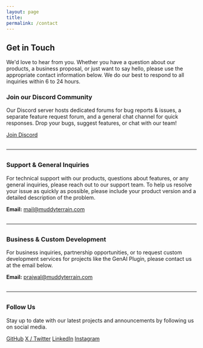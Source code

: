 ```yaml
---
layout: page
title: 
permalink: /contact
---
```


<h2>Get in Touch</h2>

<p>We'd love to hear from you. Whether you have a question about our products, a business proposal, or just want to say hello, please use the appropriate contact information below. We do our best to respond to all inquiries within 6 to 24 hours.</p>


<h3>Join our Discord Community</h3>
<p>Our Discord server hosts dedicated forums for bug reports & issues, a separate feature request forum, and a general chat channel for quick responses. Drop your bugs, suggest features, or chat with our team!</p>
<p><a href="/t/discord" class="cta-button secondary track-click" data-event-name="btn_clk_join_discord" data-event-location="contact_page" target="_blank" rel="noopener noreferrer">Join Discord</a></p>

<hr style="margin: 30px 0;">

<h3>Support & General Inquiries</h3>
<p>For technical support with our products, questions about features, or any general inquiries, please reach out to our support team. To help us resolve your issue as quickly as possible, please include your product version and a detailed description of the problem.</p>
<p>
  <strong>Email:</strong> <a href="mailto:mail@muddyterrain.com">mail@muddyterrain.com</a>
</p>

<hr style="margin: 30px 0;">

<h3>Business & Custom Development</h3>
<p>For business inquiries, partnership opportunities, or to request custom development services for projects like the GenAI Plugin, please contact us at the email below.</p>
<p>
  <strong>Email:</strong> <a href="mailto:prajwal@muddyterrain.com">prajwal@muddyterrain.com</a>
</p>

<hr style="margin: 30px 0;">

<h3>Follow Us</h3>
<p>Stay up to date with our latest projects and announcements by following us on social media.</p>

<div class="button-row" style="justify-content: flex-start;">
  <a href="https://github.com/MuddyTerrain" class="cta-button secondary" target="_blank" rel="noopener noreferrer">GitHub</a>
  <a href="https://x.com/muddyterrain" class="cta-button secondary" target="_blank" rel="noopener noreferrer">X / Twitter</a>
  <a href="https://www.linkedin.com/company/muddyterrain" class="cta-button secondary" target="_blank" rel="noopener noreferrer">LinkedIn</a>
  <a href="https://www.instagram.com/muddyterrain" class="cta-button secondary" target="_blank" rel="noopener noreferrer">Instagram</a>
</div>